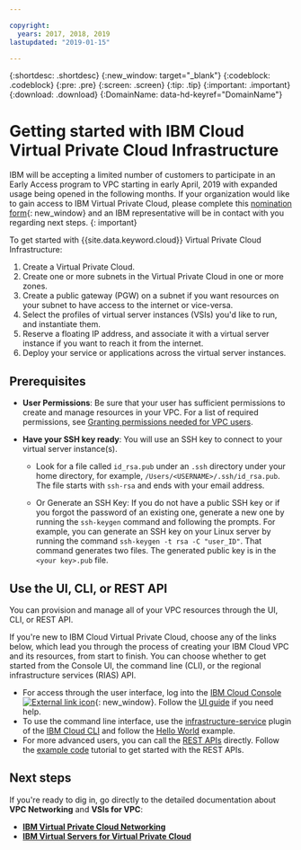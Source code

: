 ```yaml
---

copyright:
  years: 2017, 2018, 2019
lastupdated: "2019-01-15"

---
```


{:shortdesc: .shortdesc}
{:new_window: target="_blank"}
{:codeblock: .codeblock}
{:pre: .pre}
{:screen: .screen}
{:tip: .tip}
{:important: .important}
{:download: .download}
{:DomainName: data-hd-keyref="DomainName"}

# Getting started with IBM Cloud Virtual Private Cloud Infrastructure

IBM will be accepting a limited number of customers to participate in an Early Access program to VPC starting in early April, 2019 with expanded usage being opened in the following months. If your organization would like to gain access to IBM Virtual Private Cloud, please complete this [nomination form](https://cloud.ibm.com/vpc){: new_window} and an IBM representative will be in contact with you regarding next steps.
{: important}

To get started with {{site.data.keyword.cloud}} Virtual Private Cloud Infrastructure:

1. Create a Virtual Private Cloud.
2. Create one or more subnets in the Virtual Private Cloud in one or more zones.
3. Create a public gateway (PGW) on a subnet if you want resources on your subnet to have access to the internet or vice-versa.
4. Select the profiles of virtual server instances (VSIs) you'd like to run, and instantiate them.
5. Reserve a floating IP address, and associate it with a virtual server instance if you want to reach it from the internet.
5. Deploy your service or applications across the virtual server instances.

## Prerequisites

 * **User Permissions**: Be sure that your user has sufficient permissions to create and manage resources in your VPC. For a list of required permissions, see [Granting permissions needed for VPC users](vpc-user-permissions.html).

 * **Have your SSH key ready**: You will use an SSH key to connect to your virtual server instance(s).

   * Look for a file called `id_rsa.pub` under an `.ssh` directory under your home directory, for example, `/Users/<USERNAME>/.ssh/id_rsa.pub`. The file starts with `ssh-rsa` and ends with your email address.

   * Or Generate an SSH Key: If you do not have a public SSH key or if you forgot the password of an existing one, generate a new one by running the `ssh-keygen` command and following the prompts. For example, you can generate an SSH key on your Linux server by running the command `ssh-keygen -t rsa -C "user_ID"`. That command generates two files. The generated public key is in the `<your key>.pub` file.
   
## Use the UI, CLI, or REST API

You can provision and manage all of your VPC resources through the UI, CLI, or REST API.

If you're new to IBM Cloud Virtual Private Cloud, choose any of the links below, which lead you through the process of creating your IBM Cloud VPC and its resources, from start to finish. You can choose whether to get started from the Console UI, the command line (CLI), or the regional infrastructure services (RIAS) API.

* For access through the user interface, log into the [IBM Cloud Console ![External link icon](../../icons/launch-glyph.svg "External link icon")](https://{DomainName}/vpc){: new_window}. Follow the [UI guide](console-tutorial.html) if you need help.
* To use the command line interface, use the [infrastructure-service](/docs/infrastructure-service-cli-plugin/vpc-cli-reference.html) plugin of the [IBM Cloud CLI](/docs/cli/reference/bluemix_cli/get_started.html#getting-started) and follow the [Hello World](hello-world-vpc.html) example.
* For more advanced users, you can call the [REST APIs](https://{DomainName}/apidocs/rias) directly. Follow the [example code](example-code.html) tutorial to get started with the REST APIs.

## Next steps
If you're ready to dig in, go directly to the detailed documentation about **VPC Networking** and **VSIs for VPC**:

* [**IBM Virtual Private Cloud Networking**](https://{DomainName}/docs/infrastructure/vpc-network/about-network.html)
* [**IBM Virtual Servers for Virtual Private Cloud**](https://{DomainName}/docs/vsi-is/getting-started.html)

